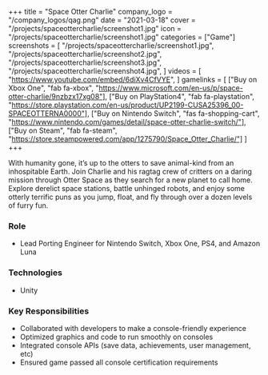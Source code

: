 +++
title = "Space Otter Charlie"
company_logo = "/company_logos/qag.png"
date = "2021-03-18"
cover = "/projects/spaceottercharlie/screenshot1.jpg"
icon = "/projects/spaceottercharlie/screenshot1.jpg"
categories = ["Game"]
screenshots = [
    "/projects/spaceottercharlie/screenshot1.jpg",
    "/projects/spaceottercharlie/screenshot2.jpg",
    "/projects/spaceottercharlie/screenshot3.jpg",
    "/projects/spaceottercharlie/screenshot4.jpg",
]
videos = [
    "https://www.youtube.com/embed/6diXv4CfVYE",
]
gamelinks = [
    ["Buy on Xbox One", "fab fa-xbox", "https://www.microsoft.com/en-us/p/space-otter-charlie/9nzbzx17xg08"],
    ["Buy on PlayStation4", "fab fa-playstation", "https://store.playstation.com/en-us/product/UP2199-CUSA25396_00-SPACEOTTERNA0000"],
    ["Buy on Nintendo Switch", "fas fa-shopping-cart", "https://www.nintendo.com/games/detail/space-otter-charlie-switch/"],
    ["Buy on Steam", "fab fa-steam", "https://store.steampowered.com/app/1275790/Space_Otter_Charlie/"]
]
+++

With humanity gone, it’s up to the otters to save animal-kind from an inhospitable Earth. Join Charlie and his ragtag crew of critters on a daring mission through Otter Space as they search for a new planet to call home. Explore derelict space stations, battle unhinged robots, and enjoy some otterly terrific puns as you jump, float, and fly through over a dozen levels of furry fun.

### Role
* Lead Porting Engineer for Nintendo Switch, Xbox One, PS4, and Amazon Luna

### Technologies
* Unity

### Key Responsibilities
* Collaborated with developers to make a console-friendly experience
* Optimized graphics and code to run smoothly on consoles
* Integrated console APIs (save data, achievements, user management, etc)
* Ensured game passed all console certification requirements 